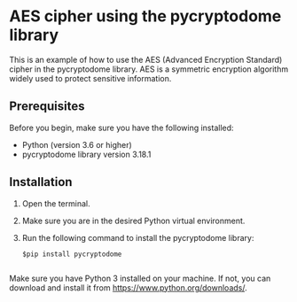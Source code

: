 # AES cipher using the pycryptodome library

This is an example of how to use the AES (Advanced Encryption Standard) cipher in the pycryptodome library.
AES is a symmetric encryption algorithm widely used to protect sensitive information.

## Prerequisites

Before you begin, make sure you have the following installed:

- Python (version 3.6 or higher)
- pycryptodome library version 3.18.1

## Installation

1. Open the terminal.
2. Make sure you are in the desired Python virtual environment.
3. Run the following command to install the pycryptodome library:

    ``` shell
    $pip install pycryptodome
  

Make sure you have Python 3 installed on your machine. If not, you can download and install it from https://www.python.org/downloads/.
